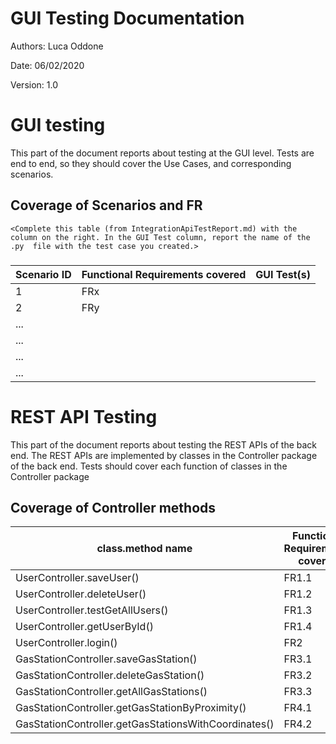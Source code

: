 # GUI  Testing Documentation 

Authors: Luca Oddone

Date: 06/02/2020

Version: 1.0

# GUI testing

This part of the document reports about testing at the GUI level. Tests are end to end, so they should cover the Use Cases, and corresponding scenarios.

## Coverage of Scenarios and FR

```
<Complete this table (from IntegrationApiTestReport.md) with the column on the right. In the GUI Test column, report the name of the .py  file with the test case you created.>
```

### 

| Scenario ID | Functional Requirements covered | GUI Test(s) |
| ----------- | ------------------------------- | ----------- | 
| 1           | FRx                             |             |             
| 2           | FRy                             |             |             
| ...         |                                 |             |         
| ...         |                                 |             |             
| ...         |                                 |             |             
| ...         |                                 |             |             


# REST  API  Testing

This part of the document reports about testing the REST APIs of the back end. The REST APIs are implemented by classes in the Controller package of the back end. 
Tests should cover each function of classes in the Controller package

## Coverage of Controller methods


<Report in this table the test cases defined to cover all methods in Controller classes >

| class.method name                                         | Functional Requirements covered |REST  API Test(s)                      | 
| --------------------------------------------------------- | -------------------------------  | -----------                          | 
| UserController.saveUser()                                 | FR1.1                            | testSavUser()                        |    
| UserController.deleteUser()                               | FR1.2                            | testDeleteUser()                     |    
| UserController.testGetAllUsers()                          | FR1.3                            | testGetAllUsers()                    |    
| UserController.getUserById()                              | FR1.4                            | testGetUserById()                    |    
| UserController.login()                                    | FR2                              | testLogin()                          |    
| GasStationController.saveGasStation()                     | FR3.1                            | testSaveGasStation()                 |
| GasStationController.deleteGasStation()                   | FR3.2                            | testDeleteGasStation()               |
| GasStationController.getAllGasStations()                  | FR3.3                            | testGetAllGasStations()              |
| GasStationController.getGasStationByProximity()           | FR4.1                            | testGetGasStationByProximity()       |
| GasStationController.getGasStationsWithCoordinates()      | FR4.2                            | testGetGasStationsWithCoordinates()  |
